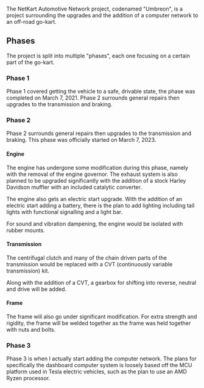 The NetKart Automotive Network project, codenamed "Umbreon", is a project surrounding the upgrades and the addition of a computer network to an off-road go-kart.

## Phases
The project is split into multiple "phases", each one focusing on a certain part of the go-kart.

### Phase 1
Phase 1 covered getting the vehicle to a safe, drivable state, the phase was completed on March 7, 2021. Phase 2 surrounds general repairs then upgrades to the transmission and braking.

### Phase 2
Phase 2 surrounds general repairs then upgrades to the transmission and braking. This phase was officially started on March 7, 2023.

#### Engine
The engine has undergone some modification during this phase, namely with the removal of the engine governor. The exhaust system is also planned to be upgraded significantly with the addition of a stock Harley Davidson muffler with an included catalytic converter.

The engine also gets an electric start upgrade. With the addition of an electric start adding a battery, there is the plan to add lighting including tail lights with functional signalling and a light bar.

For sound and vibration dampening, the engine would be isolated with rubber mounts. 

#### Transmission
The centrifugal clutch and many of the chain driven parts of the transmission would be replaced with a CVT (continuously variable transmission) kit.

Along with the addition of a CVT, a gearbox for shifting into reverse, neutral and drive will be added. 

#### Frame
The frame will also go under significant modification. For extra strength and rigidity, the frame will be welded together as the frame was held together with nuts and bolts.

### Phase 3
Phase 3 is when I actually start adding the computer network. The plans for specifically the dashboard computer system is loosely based off the MCU platform used in Tesla electric vehicles, such as the plan to use an AMD Ryzen processor.
